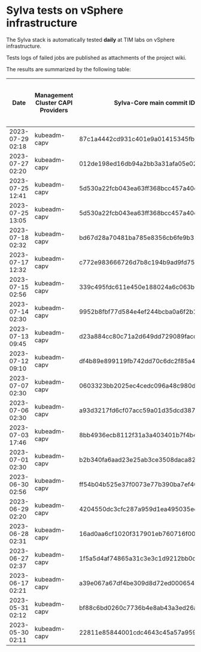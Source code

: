 # Sylva tests on vSphere infrastructure

The Sylva stack is automatically tested **daily** at TIM labs on vSphere infrastructure.

Tests logs of failed jobs are published as attachments of the project wiki.

The results are summarized by the following table:

| Date                      | Management Cluster CAPI Providers | Sylva-Core main commit ID        | Result                                       | Test logs (only for failed tests) |
|---------------------------|-----------------------------------|----------------------------------|----------------------------------------------|-----------------------------------|
|2023-07-29 02:18|kubeadm-capv|87c1a4442cd931c401e9a01415345fb6ff5dd0cc|:white_check_mark: success||
|2023-07-27 02:20|kubeadm-capv|012de198ed16db94a2bb3a31afa05e02d0dd2c85|:white_check_mark: success||
|2023-07-25 12:41|kubeadm-capv|5d530a22fcb043ea63ff368bcc457a40dc1bf551|:white_check_mark: success||
|2023-07-25 13:05|kubeadm-capv|5d530a22fcb043ea63ff368bcc457a40dc1bf551|:white_check_mark: success||
|2023-07-18 02:32|kubeadm-capv|bd67d28a70481ba785e8356cb6fe9b32d4bd4137|:white_check_mark: success||
|2023-07-17 12:32|kubeadm-capv|c772e983666726d7b8c194b9ad9fd7514fa81999|:white_check_mark: success||
|2023-07-15 02:56|kubeadm-capv|339c495fdc611e450e188024a6c063b20ed014a9|:x: failed|[link](https://gitlab.com/sylva-projects/sylva-core/-/wikis/uploads/aa1547e6d92806066b31fcef14812fa7/test-kubeadm-capv.gz)|
|2023-07-14 02:30|kubeadm-capv|9952b8fbf77d584e4ef244bcba0a6f2b1a33aed0|:white_check_mark: success||
|2023-07-13 09:45|kubeadm-capv|d23a884cc80c71a2d649dd729089facc5a689669|:white_check_mark: success||
|2023-07-12 09:10|kubeadm-capv|df4b89e899119fb742dd70c6dc2f85a4b432f873|:white_check_mark: success||
|2023-07-07 02:30|kubeadm-capv|0603323bb2025ec4cedc096a48c980d419011e18|:x: failed|[link](https://gitlab.com/sylva-projects/sylva-core/-/wikis/uploads/0740b7d84010bb356936ac3bb237d686/test-kubeadm-capv.gz)|
|2023-07-06 02:30|kubeadm-capv|a93d3217fd6cf07acc59a01d35dcd38717f4df7c|:x: failed|[link](https://gitlab.com/sylva-projects/sylva-core/-/wikis/uploads/20bec4c99ed5aebc4a81cea3250b8fda/test-kubeadm-capv.gz)|
|2023-07-03 17:46|kubeadm-capv|8bb4936ecb8112f31a3a403401b7f4b4e049af3e|:x: failed||
|2023-07-01 02:30|kubeadm-capv|b2b340fa6aad23e25ab3ce3508daca82e40556d2|:x: failed||
|2023-06-30 02:56|kubeadm-capv|ff54b04b525e37f0073e77b390ba7ef40251ea5c|:x: failed||
|2023-06-29 02:20|kubeadm-capv|4204550dc3cfc287a959d1ea495035ec6798fa38|:white_check_mark: success||
|2023-06-28 02:31|kubeadm-capv|16ad0aa6cf1020f317901eb760716f0017b7febd|:x: failed||
|2023-06-27 02:37|kubeadm-capv|1f5a5d4af74865a31c3e3c1d9212bb0c04dd6741|:white_check_mark: success||
|2023-06-17 02:21|kubeadm-capv|a39e067a67df4be309d8d72ed0006543214f0968|:white_check_mark: success||
|2023-05-31 02:12|kubeadm-capv|bf88c6bd0260c7736b4e8ab43a3ed26ad76023de|:white_check_mark: success||
|2023-05-30 02:11|kubeadm-capv|22811e85844001cdc4643c45a57a9599e74909f8|:white_check_mark: success||

